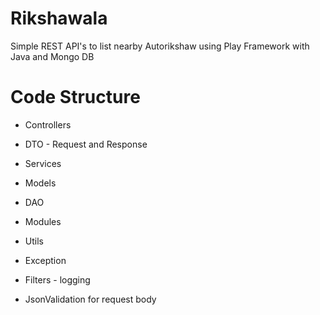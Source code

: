 Rikshawala
========================================

Simple REST API's to list nearby Autorikshaw using Play Framework with Java and Mongo DB

Code Structure
========

- Controllers

- DTO - Request and Response

- Services

- Models

- DAO

- Modules

- Utils

- Exception

- Filters - logging

- JsonValidation for request body
